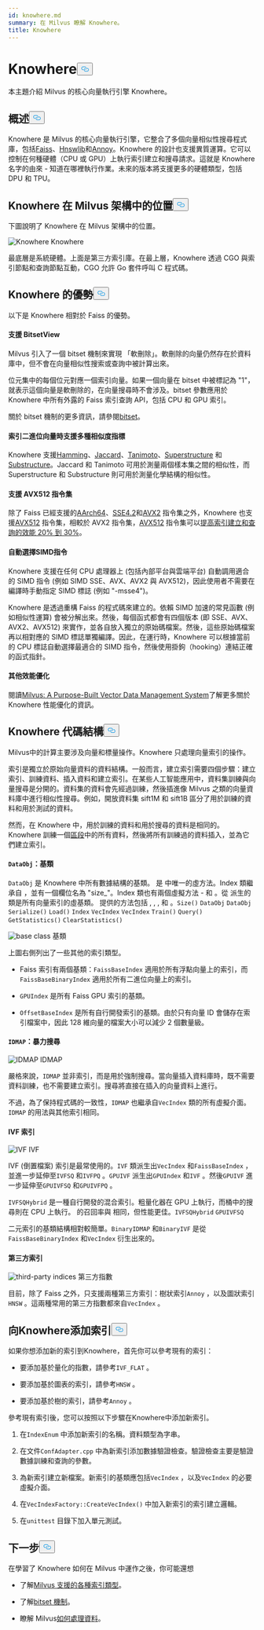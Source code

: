 ```yaml
---
id: knowhere.md
summary: 在 Milvus 瞭解 Knowhere。
title: Knowhere
---
```

<h1 id="Knowhere" class="common-anchor-header">Knowhere<button data-href="#Knowhere" class="anchor-icon" translate="no">
      <svg translate="no"
        aria-hidden="true"
        focusable="false"
        height="20"
        version="1.1"
        viewBox="0 0 16 16"
        width="16"
      >
        <path
          fill="#0092E4"
          fill-rule="evenodd"
          d="M4 9h1v1H4c-1.5 0-3-1.69-3-3.5S2.55 3 4 3h4c1.45 0 3 1.69 3 3.5 0 1.41-.91 2.72-2 3.25V8.59c.58-.45 1-1.27 1-2.09C10 5.22 8.98 4 8 4H4c-.98 0-2 1.22-2 2.5S3 9 4 9zm9-3h-1v1h1c1 0 2 1.22 2 2.5S13.98 12 13 12H9c-.98 0-2-1.22-2-2.5 0-.83.42-1.64 1-2.09V6.25c-1.09.53-2 1.84-2 3.25C6 11.31 7.55 13 9 13h4c1.45 0 3-1.69 3-3.5S14.5 6 13 6z"
        ></path>
      </svg>
    </button></h1><p>本主題介紹 Milvus 的核心向量執行引擎 Knowhere。</p>
<h2 id="Overview" class="common-anchor-header">概述<button data-href="#Overview" class="anchor-icon" translate="no">
      <svg translate="no"
        aria-hidden="true"
        focusable="false"
        height="20"
        version="1.1"
        viewBox="0 0 16 16"
        width="16"
      >
        <path
          fill="#0092E4"
          fill-rule="evenodd"
          d="M4 9h1v1H4c-1.5 0-3-1.69-3-3.5S2.55 3 4 3h4c1.45 0 3 1.69 3 3.5 0 1.41-.91 2.72-2 3.25V8.59c.58-.45 1-1.27 1-2.09C10 5.22 8.98 4 8 4H4c-.98 0-2 1.22-2 2.5S3 9 4 9zm9-3h-1v1h1c1 0 2 1.22 2 2.5S13.98 12 13 12H9c-.98 0-2-1.22-2-2.5 0-.83.42-1.64 1-2.09V6.25c-1.09.53-2 1.84-2 3.25C6 11.31 7.55 13 9 13h4c1.45 0 3-1.69 3-3.5S14.5 6 13 6z"
        ></path>
      </svg>
    </button></h2><p>Knowhere 是 Milvus 的核心向量執行引擎，它整合了多個向量相似性搜尋程式庫，包括<a href="https://github.com/facebookresearch/faiss">Faiss</a>、<a href="https://github.com/nmslib/hnswlib">Hnswlib</a>和<a href="https://github.com/spotify/annoy">Annoy</a>。Knowhere 的設計也支援異質運算。它可以控制在何種硬體（CPU 或 GPU）上執行索引建立和搜尋請求。這就是 Knowhere 名字的由來 - 知道在哪裡執行作業。未來的版本將支援更多的硬體類型，包括 DPU 和 TPU。</p>
<h2 id="Knowhere-in-the-Milvus-architecture" class="common-anchor-header">Knowhere 在 Milvus 架構中的位置<button data-href="#Knowhere-in-the-Milvus-architecture" class="anchor-icon" translate="no">
      <svg translate="no"
        aria-hidden="true"
        focusable="false"
        height="20"
        version="1.1"
        viewBox="0 0 16 16"
        width="16"
      >
        <path
          fill="#0092E4"
          fill-rule="evenodd"
          d="M4 9h1v1H4c-1.5 0-3-1.69-3-3.5S2.55 3 4 3h4c1.45 0 3 1.69 3 3.5 0 1.41-.91 2.72-2 3.25V8.59c.58-.45 1-1.27 1-2.09C10 5.22 8.98 4 8 4H4c-.98 0-2 1.22-2 2.5S3 9 4 9zm9-3h-1v1h1c1 0 2 1.22 2 2.5S13.98 12 13 12H9c-.98 0-2-1.22-2-2.5 0-.83.42-1.64 1-2.09V6.25c-1.09.53-2 1.84-2 3.25C6 11.31 7.55 13 9 13h4c1.45 0 3-1.69 3-3.5S14.5 6 13 6z"
        ></path>
      </svg>
    </button></h2><p>下圖說明了 Knowhere 在 Milvus 架構中的位置。</p>
<p>
  
   <span class="img-wrapper"> <img translate="no" src="/docs/v2.6.x/assets/knowhere_architecture.png" alt="Knowhere" class="doc-image" id="knowhere" />
   </span> <span class="img-wrapper"> <span>Knowhere</span> </span></p>
<p>最底層是系統硬體。上面是第三方索引庫。在最上層，Knowhere 透過 CGO 與索引節點和查詢節點互動，CGO 允許 Go 套件呼叫 C 程式碼。</p>
<h2 id="Knowhere-advantages" class="common-anchor-header">Knowhere 的優勢<button data-href="#Knowhere-advantages" class="anchor-icon" translate="no">
      <svg translate="no"
        aria-hidden="true"
        focusable="false"
        height="20"
        version="1.1"
        viewBox="0 0 16 16"
        width="16"
      >
        <path
          fill="#0092E4"
          fill-rule="evenodd"
          d="M4 9h1v1H4c-1.5 0-3-1.69-3-3.5S2.55 3 4 3h4c1.45 0 3 1.69 3 3.5 0 1.41-.91 2.72-2 3.25V8.59c.58-.45 1-1.27 1-2.09C10 5.22 8.98 4 8 4H4c-.98 0-2 1.22-2 2.5S3 9 4 9zm9-3h-1v1h1c1 0 2 1.22 2 2.5S13.98 12 13 12H9c-.98 0-2-1.22-2-2.5 0-.83.42-1.64 1-2.09V6.25c-1.09.53-2 1.84-2 3.25C6 11.31 7.55 13 9 13h4c1.45 0 3-1.69 3-3.5S14.5 6 13 6z"
        ></path>
      </svg>
    </button></h2><p>以下是 Knowhere 相對於 Faiss 的優勢。</p>
<h4 id="Support-for-BitsetView" class="common-anchor-header">支援 BitsetView</h4><p>Milvus 引入了一個 bitset 機制來實現 「軟刪除」。軟刪除的向量仍然存在於資料庫中，但不會在向量相似性搜索或查詢中被計算出來。</p>
<p>位元集中的每個位元對應一個索引向量。如果一個向量在 bitset 中被標記為 "1"，就表示這個向量是軟刪除的，在向量搜尋時不會涉及。bitset 參數應用於 Knowhere 中所有外露的 Faiss 索引查詢 API，包括 CPU 和 GPU 索引。</p>
<p>關於 bitset 機制的更多資訊，請參閱<a href="/docs/zh-hant/bitset.md">bitset</a>。</p>
<h4 id="Support-for-multiple-similarity-metrics-for-indexing-binary-vectors" class="common-anchor-header">索引二進位向量時支援多種相似度指標</h4><p>Knowhere 支援<a href="/docs/zh-hant/metric.md#Hamming-distance">Hamming</a>、<a href="/docs/zh-hant/metric.md#Jaccard-distance">Jaccard</a>、<a href="/docs/zh-hant/metric.md#Tanimoto-distance">Tanimoto</a>、<a href="/docs/zh-hant/metric.md#Superstructure">Superstructure</a> 和<a href="/docs/zh-hant/metric.md#Substructure">Substructure</a>。Jaccard 和 Tanimoto 可用於測量兩個樣本集之間的相似性，而 Superstructure 和 Substructure 則可用於測量化學結構的相似性。</p>
<h4 id="Support-for-AVX512-instruction-set" class="common-anchor-header">支援 AVX512 指令集</h4><p>除了 Faiss 已經支援的<a href="https://en.wikipedia.org/wiki/AArch64">AArch64</a>、<a href="https://en.wikipedia.org/wiki/SSE4#SSE4.2">SSE4.2</a>和<a href="https://en.wikipedia.org/wiki/Advanced_Vector_Extensions">AVX2</a> 指令集之外，Knowhere 也支援<a href="https://en.wikipedia.org/wiki/AVX-512">AVX512</a> 指令集，相較於 AVX2 指令集，<a href="https://en.wikipedia.org/wiki/AVX-512">AVX512</a> 指令集可以<a href="https://milvus.io/blog/milvus-performance-AVX-512-vs-AVX2.md">提高索引建立和查詢的效能 20% 到 30%</a>。</p>
<h4 id="Automatic-SIMD-instruction-selection" class="common-anchor-header">自動選擇SIMD指令</h4><p>Knowhere 支援在任何 CPU 處理器上 (包括內部平台與雲端平台) 自動調用適合的 SIMD 指令 (例如 SIMD SSE、AVX、AVX2 與 AVX512)，因此使用者不需要在編譯時手動指定 SIMD 標誌 (例如 "-msse4")。</p>
<p>Knowhere 是透過重構 Faiss 的程式碼來建立的。依賴 SIMD 加速的常見函數 (例如相似性運算) 會被分解出來。然後，每個函式都會有四個版本 (即 SSE、AVX、AVX2、AVX512) 來實作，並各自放入獨立的原始碼檔案。然後，這些原始碼檔案再以相對應的 SIMD 標誌單獨編譯。因此，在運行時，Knowhere 可以根據當前的 CPU 標誌自動選擇最適合的 SIMD 指令，然後使用掛鉤（hooking）連結正確的函式指針。</p>
<h4 id="Other-performance-optimization" class="common-anchor-header">其他效能優化</h4><p>閱讀<a href="https://www.cs.purdue.edu/homes/csjgwang/pubs/SIGMOD21_Milvus.pdf">Milvus: A Purpose-Built Vector Data Management System</a>了解更多關於 Knowhere 性能優化的資訊。</p>
<h2 id="Knowhere-code-structure" class="common-anchor-header">Knowhere 代碼結構<button data-href="#Knowhere-code-structure" class="anchor-icon" translate="no">
      <svg translate="no"
        aria-hidden="true"
        focusable="false"
        height="20"
        version="1.1"
        viewBox="0 0 16 16"
        width="16"
      >
        <path
          fill="#0092E4"
          fill-rule="evenodd"
          d="M4 9h1v1H4c-1.5 0-3-1.69-3-3.5S2.55 3 4 3h4c1.45 0 3 1.69 3 3.5 0 1.41-.91 2.72-2 3.25V8.59c.58-.45 1-1.27 1-2.09C10 5.22 8.98 4 8 4H4c-.98 0-2 1.22-2 2.5S3 9 4 9zm9-3h-1v1h1c1 0 2 1.22 2 2.5S13.98 12 13 12H9c-.98 0-2-1.22-2-2.5 0-.83.42-1.64 1-2.09V6.25c-1.09.53-2 1.84-2 3.25C6 11.31 7.55 13 9 13h4c1.45 0 3-1.69 3-3.5S14.5 6 13 6z"
        ></path>
      </svg>
    </button></h2><p>Milvus中的計算主要涉及向量和標量操作。Knowhere 只處理向量索引的操作。</p>
<p>索引是獨立於原始向量資料的資料結構。一般而言，建立索引需要四個步驟：建立索引、訓練資料、插入資料和建立索引。在某些人工智能應用中，資料集訓練與向量搜尋是分開的。資料集的資料會先經過訓練，然後插進像 Milvus 之類的向量資料庫中進行相似性搜尋。例如，開放資料集 sift1M 和 sift1B 區分了用於訓練的資料和用於測試的資料。</p>
<p>然而，在 Knowhere 中，用於訓練的資料和用於搜尋的資料是相同的。Knowhere 訓練一個<a href="https://milvus.io/blog/deep-dive-1-milvus-architecture-overview.md#Segments">區段</a>中的所有資料，然後將所有訓練過的資料插入，並為它們建立索引。</p>
<h4 id="DataObj-base-class" class="common-anchor-header"><code translate="no">DataObj</code>：基類</h4><p><code translate="no">DataObj</code> 是 Knowhere 中所有數據結構的基類。 是 中唯一的虛方法。Index 類繼承自 ，並有一個欄位名為 "size_"。Index 類也有兩個虛擬方法 - 和 。從 派生的 類是所有向量索引的虛基類。 提供的方法包括 , , , 和 。<code translate="no">Size()</code> <code translate="no">DataObj</code> <code translate="no">DataObj</code> <code translate="no">Serialize()</code> <code translate="no">Load()</code> <code translate="no">Index</code> <code translate="no">VecIndex</code> <code translate="no">VecIndex</code> <code translate="no">Train()</code> <code translate="no">Query()</code> <code translate="no">GetStatistics()</code> <code translate="no">ClearStatistics()</code></p>
<p>
  
   <span class="img-wrapper"> <img translate="no" src="/docs/v2.6.x/assets/Knowhere_base_classes.png" alt="base class" class="doc-image" id="base-class" />
   </span> <span class="img-wrapper"> <span>基類</span> </span></p>
<p>上圖右側列出了一些其他的索引類型。</p>
<ul>
<li><p>Faiss 索引有兩個基類：<code translate="no">FaissBaseIndex</code> 適用於所有浮點向量上的索引，而<code translate="no">FaissBaseBinaryIndex</code> 適用於所有二進位向量上的索引。</p></li>
<li><p><code translate="no">GPUIndex</code> 是所有 Faiss GPU 索引的基類。</p></li>
<li><p><code translate="no">OffsetBaseIndex</code> 是所有自行開發索引的基類。由於只有向量 ID 會儲存在索引檔案中，因此 128 維向量的檔案大小可以減少 2 個數量級。</p></li>
</ul>
<h4 id="IDMAP-brute-force-search" class="common-anchor-header"><code translate="no">IDMAP</code>：暴力搜尋</h4><p>
  
   <span class="img-wrapper"> <img translate="no" src="/docs/v2.6.x/assets/IDMAP.png" alt="IDMAP" class="doc-image" id="idmap" />
   </span> <span class="img-wrapper"> <span>IDMAP</span> </span></p>
<p>嚴格來說，<code translate="no">IDMAP</code> 並非索引，而是用於強制搜尋。當向量插入資料庫時，既不需要資料訓練，也不需要建立索引。搜尋將直接在插入的向量資料上進行。</p>
<p>不過，為了保持程式碼的一致性，<code translate="no">IDMAP</code> 也繼承自<code translate="no">VecIndex</code> 類的所有虛擬介面。<code translate="no">IDMAP</code> 的用法與其他索引相同。</p>
<h4 id="IVF-indices" class="common-anchor-header">IVF 索引</h4><p>
  
   <span class="img-wrapper"> <img translate="no" src="/docs/v2.6.x/assets/IVF.png" alt="IVF" class="doc-image" id="ivf" />
   </span> <span class="img-wrapper"> <span>IVF</span> </span></p>
<p>IVF (倒置檔案) 索引是最常使用的。<code translate="no">IVF</code> 類派生出<code translate="no">VecIndex</code> 和<code translate="no">FaissBaseIndex</code> ，並進一步延伸至<code translate="no">IVFSQ</code> 和<code translate="no">IVFPQ</code> 。<code translate="no">GPUIVF</code> 派生出<code translate="no">GPUIndex</code> 和<code translate="no">IVF</code> 。然後<code translate="no">GPUIVF</code> 進一步延伸至<code translate="no">GPUIVFSQ</code> 和<code translate="no">GPUIVFPQ</code> 。</p>
<p><code translate="no">IVFSQHybrid</code> 是一種自行開發的混合索引。粗量化器在 GPU 上執行，而桶中的搜尋則在 CPU 上執行。 的召回率與 相同，但性能更佳。<code translate="no">IVFSQHybrid</code> <code translate="no">GPUIVFSQ</code> </p>
<p>二元索引的基類結構相對較簡單。<code translate="no">BinaryIDMAP</code> 和<code translate="no">BinaryIVF</code> 是從<code translate="no">FaissBaseBinaryIndex</code> 和<code translate="no">VecIndex</code> 衍生出來的。</p>
<h4 id="Third-party-indices" class="common-anchor-header">第三方索引</h4><p>
  
   <span class="img-wrapper"> <img translate="no" src="/docs/v2.6.x/assets/third_party_index.png" alt="third-party indices" class="doc-image" id="third-party-indices" />
   </span> <span class="img-wrapper"> <span>第三方指數</span> </span></p>
<p>目前，除了 Faiss 之外，只支援兩種第三方索引：樹狀索引<code translate="no">Annoy</code> ，以及圖狀索引<code translate="no">HNSW</code> 。這兩種常用的第三方指數都來自<code translate="no">VecIndex</code> 。</p>
<h2 id="Adding-indices-to-Knowhere" class="common-anchor-header">向Knowhere添加索引<button data-href="#Adding-indices-to-Knowhere" class="anchor-icon" translate="no">
      <svg translate="no"
        aria-hidden="true"
        focusable="false"
        height="20"
        version="1.1"
        viewBox="0 0 16 16"
        width="16"
      >
        <path
          fill="#0092E4"
          fill-rule="evenodd"
          d="M4 9h1v1H4c-1.5 0-3-1.69-3-3.5S2.55 3 4 3h4c1.45 0 3 1.69 3 3.5 0 1.41-.91 2.72-2 3.25V8.59c.58-.45 1-1.27 1-2.09C10 5.22 8.98 4 8 4H4c-.98 0-2 1.22-2 2.5S3 9 4 9zm9-3h-1v1h1c1 0 2 1.22 2 2.5S13.98 12 13 12H9c-.98 0-2-1.22-2-2.5 0-.83.42-1.64 1-2.09V6.25c-1.09.53-2 1.84-2 3.25C6 11.31 7.55 13 9 13h4c1.45 0 3-1.69 3-3.5S14.5 6 13 6z"
        ></path>
      </svg>
    </button></h2><p>如果你想添加新的索引到Knowhere，首先你可以參考現有的索引：</p>
<ul>
<li><p>要添加基於量化的指數，請參考<code translate="no">IVF_FLAT</code> 。</p></li>
<li><p>要添加基於圖表的索引，請參考<code translate="no">HNSW</code> 。</p></li>
<li><p>要添加基於樹的索引，請參考<code translate="no">Annoy</code> 。</p></li>
</ul>
<p>參考現有索引後，您可以按照以下步驟在Knowhere中添加新索引。</p>
<ol>
<li><p>在<code translate="no">IndexEnum</code> 中添加新索引的名稱。資料類型為字串。</p></li>
<li><p>在文件<code translate="no">ConfAdapter.cpp</code> 中為新索引添加數據驗證檢查。驗證檢查主要是驗證數據訓練和查詢的參數。</p></li>
<li><p>為新索引建立新檔案。新索引的基類應包括<code translate="no">VecIndex</code> ，以及<code translate="no">VecIndex</code> 的必要虛擬介面。</p></li>
<li><p>在<code translate="no">VecIndexFactory::CreateVecIndex()</code> 中加入新索引的索引建立邏輯。</p></li>
<li><p>在<code translate="no">unittest</code> 目錄下加入單元測試。</p></li>
</ol>
<h2 id="Whats-next" class="common-anchor-header">下一步<button data-href="#Whats-next" class="anchor-icon" translate="no">
      <svg translate="no"
        aria-hidden="true"
        focusable="false"
        height="20"
        version="1.1"
        viewBox="0 0 16 16"
        width="16"
      >
        <path
          fill="#0092E4"
          fill-rule="evenodd"
          d="M4 9h1v1H4c-1.5 0-3-1.69-3-3.5S2.55 3 4 3h4c1.45 0 3 1.69 3 3.5 0 1.41-.91 2.72-2 3.25V8.59c.58-.45 1-1.27 1-2.09C10 5.22 8.98 4 8 4H4c-.98 0-2 1.22-2 2.5S3 9 4 9zm9-3h-1v1h1c1 0 2 1.22 2 2.5S13.98 12 13 12H9c-.98 0-2-1.22-2-2.5 0-.83.42-1.64 1-2.09V6.25c-1.09.53-2 1.84-2 3.25C6 11.31 7.55 13 9 13h4c1.45 0 3-1.69 3-3.5S14.5 6 13 6z"
        ></path>
      </svg>
    </button></h2><p>在學習了 Knowhere 如何在 Milvus 中運作之後，你可能還想</p>
<ul>
<li><p>了解<a href="/docs/zh-hant/index.md">Milvus 支援的各種索引類型</a>。</p></li>
<li><p>了解<a href="/docs/zh-hant/bitset.md">bitset 機制</a>。</p></li>
<li><p>瞭解 Milvus<a href="/docs/zh-hant/data_processing.md">如何處理資料</a>。</p></li>
</ul>
